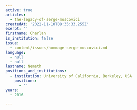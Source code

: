 ```yaml
---
active: true
articles:
  - the-legacy-of-serge-moscovici
createdAt: '2022-11-10T08:35:33.255Z'
exerpt: ''
firstname: Charlan
is_institution: false
issue:
  - content/issues/hommage-serge-moscovici.md
language:
  - null
  - null
lastname: Nemeth
positions_and_institutions:
  - institution: University of California, Berkeley, USA
    positions:
      - ''
years:
  - 2016

---
```

